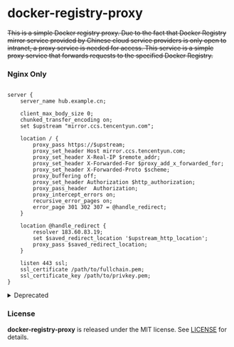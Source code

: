 # docker-registry-proxy


~~This is a simple Docker registry proxy. Due to the fact that Docker Registry mirror service provided by Chinese cloud service providers is only open to intranet, a proxy service is needed for access. This service is a simple proxy service that forwards requests to the specified Docker Registry.~~

### Nginx Only

```

server {
    server_name hub.example.cn;

    client_max_body_size 0;
    chunked_transfer_encoding on;
    set $upstream "mirror.ccs.tencentyun.com";

    location / {
        proxy_pass https://$upstream;
        proxy_set_header Host mirror.ccs.tencentyun.com;
        proxy_set_header X-Real-IP $remote_addr;
        proxy_set_header X-Forwarded-For $proxy_add_x_forwarded_for;
        proxy_set_header X-Forwarded-Proto $scheme;               
        proxy_buffering off;
        proxy_set_header Authorization $http_authorization;
        proxy_pass_header  Authorization;
        proxy_intercept_errors on;
        recursive_error_pages on;
        error_page 301 302 307 = @handle_redirect;
    }
    
    location @handle_redirect {
        resolver 183.60.83.19;
        set $saved_redirect_location '$upstream_http_location';
        proxy_pass $saved_redirect_location;
    }

    listen 443 ssl;
    ssl_certificate /path/to/fullchain.pem;
    ssl_certificate_key /path/to/privkey.pem;
}

```

<details>
<summary>Deprecated</summary>
<pre>
### Usage
```
Docker Registry Proxy 
  -address string
        Serve Address (default "localhost:8989")
  -help
        Show help
  -registry string
        Docker Registry Host (default "registry-1.docker.io")
```

### Example
```bash
./docker-registry-proxy -registry mirror.ccs.tencentyun.com
```
</pre>
</details>


### License

**docker-registry-proxy** is released under the MIT license. See [LICENSE](LICENSE) for details.
